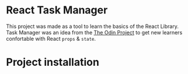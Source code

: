 # React Task Manager
This project was made as a tool to learn the basics of the React Library. Task Manager was an idea from the [The Odin Project](https://www.theodinproject.com/paths/full-stack-javascript/courses/javascript/lessons/handle-inputs-and-render-lists) to get new learners confortable with React `props` & `state`.

# Project installation
